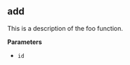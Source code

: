 <!-- Generated by documentation.js. Update this documentation by updating the source code. -->

## add

This is a description of the foo function.

**Parameters**

-   `id`  
